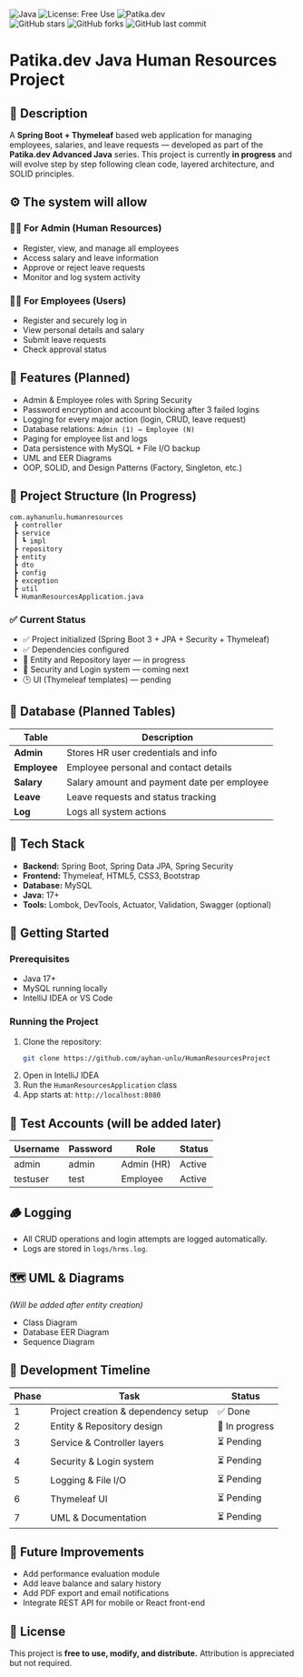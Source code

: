 ![Java](https://img.shields.io/badge/Java-17%2B-orange) ![License: Free Use](https://img.shields.io/badge/License-Free--Use-green) ![Patika.dev](https://img.shields.io/badge/Patika.dev-Project-blue)  
![GitHub stars](https://img.shields.io/github/stars/ayhan-unlu/PatikaAdvancedJavaProjects?style=social) ![GitHub forks](https://img.shields.io/github/forks/ayhan-unlu/PatikaAdvancedJavaProjects?style=social) ![GitHub last commit](https://img.shields.io/github/last-commit/ayhan-unlu/HumanResourcesProject)

# Patika.dev Java Human Resources Project

## 🧩 Description
A **Spring Boot + Thymeleaf** based web application for managing employees, salaries, and leave requests — developed as part of the **Patika.dev Advanced Java** series. This project is currently **in progress** and will evolve step by step following clean code, layered architecture, and SOLID principles.

## ⚙️ The system will allow
### 👩‍💼 For Admin (Human Resources)
- Register, view, and manage all employees
- Access salary and leave information
- Approve or reject leave requests
- Monitor and log system activity

### 👨‍💻 For Employees (Users)
- Register and securely log in
- View personal details and salary
- Submit leave requests
- Check approval status

## 🚀 Features (Planned)
- Admin & Employee roles with Spring Security
- Password encryption and account blocking after 3 failed logins
- Logging for every major action (login, CRUD, leave request)
- Database relations: `Admin (1) → Employee (N)`
- Paging for employee list and logs
- Data persistence with MySQL + File I/O backup
- UML and EER Diagrams
- OOP, SOLID, and Design Patterns (Factory, Singleton, etc.)

## 🧱 Project Structure (In Progress)
```
com.ayhanunlu.humanresources
 ┣ controller
 ┣ service
 ┃ ┗ impl
 ┣ repository
 ┣ entity
 ┣ dto
 ┣ config
 ┣ exception
 ┣ util
 ┗ HumanResourcesApplication.java
```
### ✅ Current Status
- ✅ Project initialized (Spring Boot 3 + JPA + Security + Thymeleaf)
- ✅ Dependencies configured
- 🔄 Entity and Repository layer — in progress
- 🔄 Security and Login system — coming next
- 🕒 UI (Thymeleaf templates) — pending

## 🧩 Database (Planned Tables)
| Table | Description |
|--------|--------------|
| **Admin** | Stores HR user credentials and info |
| **Employee** | Employee personal and contact details |
| **Salary** | Salary amount and payment date per employee |
| **Leave** | Leave requests and status tracking |
| **Log** | Logs all system actions |

## 🧠 Tech Stack
- **Backend:** Spring Boot, Spring Data JPA, Spring Security
- **Frontend:** Thymeleaf, HTML5, CSS3, Bootstrap
- **Database:** MySQL
- **Java:** 17+
- **Tools:** Lombok, DevTools, Actuator, Validation, Swagger (optional)

## 🧪 Getting Started
### Prerequisites
- Java 17+
- MySQL running locally
- IntelliJ IDEA or VS Code

### Running the Project
1. Clone the repository:
   ```bash
   git clone https://github.com/ayhan-unlu/HumanResourcesProject
   ```
2. Open in IntelliJ IDEA
3. Run the `HumanResourcesApplication` class
4. App starts at: `http://localhost:8080`

## 🧍 Test Accounts (will be added later)
| Username | Password | Role | Status |
|-----------|-----------|------|--------|
| admin | admin | Admin (HR) | Active |
| testuser | test | Employee | Active |

## 🪵 Logging
- All CRUD operations and login attempts are logged automatically.
- Logs are stored in `logs/hrms.log`.

## 🗺 UML & Diagrams
*(Will be added after entity creation)*
- Class Diagram
- Database EER Diagram
- Sequence Diagram

## 🧭 Development Timeline
| Phase | Task | Status |
|--------|------|--------|
| 1 | Project creation & dependency setup | ✅ Done |
| 2 | Entity & Repository design | 🔄 In progress |
| 3 | Service & Controller layers | ⏳ Pending |
| 4 | Security & Login system | ⏳ Pending |
| 5 | Logging & File I/O | ⏳ Pending |
| 6 | Thymeleaf UI | ⏳ Pending |
| 7 | UML & Documentation | ⏳ Pending |

## 🧰 Future Improvements
- Add performance evaluation module
- Add leave balance and salary history
- Add PDF export and email notifications
- Integrate REST API for mobile or React front-end

## 📜 License
This project is **free to use, modify, and distribute.** Attribution is appreciated but not required.
